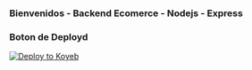 ### Bienvenidos - Backend Ecomerce - Nodejs - Express 


### Boton de Deployd

[![Deploy to Koyeb](https://www.koyeb.com/static/images/deploy/button.svg)](https://app.koyeb.com/deploy?name=e-commercestackjs&instance_type=free&regions=was&env%5BMP_ACCESS_TOKEN%5D=%7B%7B+secret.MP_ACCESS_TOKEN+%7D%7D&env%5BPUBLIC_KEY%5D=%7B%7B+secret.PUBLIC_KEY+%7D%7D&env%5BSECRET_KEY%5D=%7B%7B+secret.SECRET_KEY+%7D%7D&env%5BURL_MONGO%5D=%7B%7B+secret.URL_MONGO+%7D%7D)
